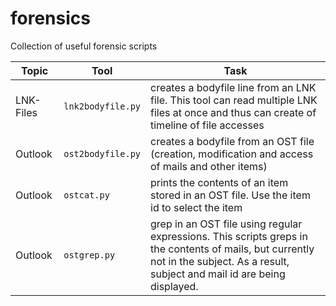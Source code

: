 # forensics
Collection of useful forensic scripts

| Topic | Tool | Task |
|-|-|-|
|LNK-Files | `lnk2bodyfile.py` | creates a bodyfile line from an LNK file. This tool can read multiple LNK files at once and thus can create of timeline of file accesses |
|Outlook | `ost2bodyfile.py` | creates a bodyfile from an OST file (creation, modification and access of mails and other items) |
|Outlook | `ostcat.py` | prints the contents of an item stored in an OST file. Use the item id to select the item |
|Outlook | `ostgrep.py` | grep in an OST file using regular expressions. This scripts greps in the contents of mails, but currently not in the subject. As a result, subject and mail id are being displayed. |